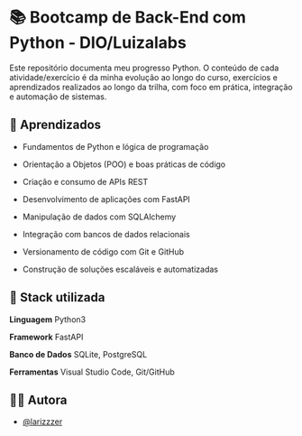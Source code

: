 
# 📚 Bootcamp de Back-End com Python - DIO/Luizalabs

Este repositório documenta meu progresso  Python. 
O conteúdo de cada atividade/exercício é da minha evolução ao longo do curso, exercícios e aprendizados realizados ao longo da trilha, com foco em prática, integração e automação de sistemas.


## 🧠 Aprendizados
- Fundamentos de Python e lógica de programação

- Orientação a Objetos (POO) e boas práticas de código

- Criação e consumo de APIs REST

- Desenvolvimento de aplicações com FastAPI

- Manipulação de dados com SQLAlchemy

- Integração com bancos de dados relacionais

- Versionamento de código com Git e GitHub

- Construção de soluções escaláveis e automatizadas

## 🧩 Stack utilizada

**Linguagem** Python3

**Framework** FastAPI

**Banco de Dados** SQLite, PostgreSQL

**Ferramentas** Visual Studio Code, Git/GitHub

## 👩‍💻 Autora

- [@larizzzer](https://www.github.com/larizzzer)


